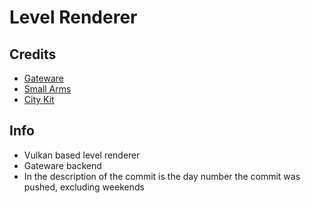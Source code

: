 # Level Renderer

## Credits
- [Gateware](https://gitlab.com/gateware-development/gateware)
- [Small Arms](https://opengameart.org/content/various-small-arms-assault-rifles-sniper-pistol)
- [City Kit](https://www.kenney.nl/assets/city-kit-commercial)

## Info
- Vulkan based level renderer
- Gateware backend
- In the description of the commit is the day number the commit was pushed, excluding weekends